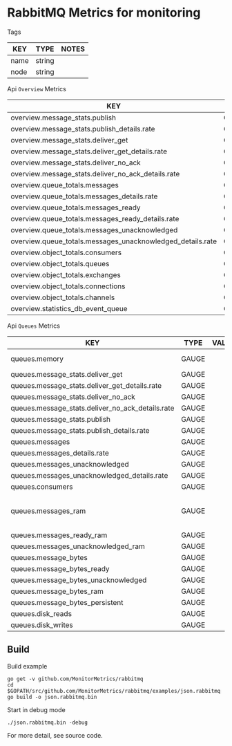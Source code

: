 # RabbitMQ Metrics for monitoring

Tags

| KEY | TYPE | NOTES |
|-----|------|-------|
| name | string | 
| node | string | 


Api `Overview` Metrics

| KEY | TYPE | VALUE | NOTES |
|-----|------|-------|-------|
| overview.message_stats.publish | GAUGE | 
| overview.message_stats.publish_details.rate | GAUGE | 
| overview.message_stats.deliver_get | GAUGE | 
| overview.message_stats.deliver_get_details.rate | GAUGE | 
| overview.message_stats.deliver_no_ack | GAUGE | 
| overview.message_stats.deliver_no_ack_details.rate | GAUGE | 
| overview.queue_totals.messages | GAUGE | 
| overview.queue_totals.messages_details.rate | GAUGE | 
| overview.queue_totals.messages_ready | GAUGE | 
| overview.queue_totals.messages_ready_details.rate | GAUGE | 
| overview.queue_totals.messages_unacknowledged | GAUGE | 
| overview.queue_totals.messages_unacknowledged_details.rate | GAUGE | 
| overview.object_totals.consumers | GAUGE | 
| overview.object_totals.queues | GAUGE | 
| overview.object_totals.exchanges | GAUGE | 
| overview.object_totals.connections | GAUGE | 
| overview.object_totals.channels | GAUGE | 
| overview.statistics_db_event_queue | GAUGE | 



Api `Queues` Metrics

| KEY | TYPE | VALUE | NOTES |
|-----|------|-------|-------|
| queues.memory | GAUGE |  | total in bytes? |
| queues.message_stats.deliver_get | GAUGE | 
| queues.message_stats.deliver_get_details.rate | GAUGE | 
| queues.message_stats.deliver_no_ack | GAUGE | 
| queues.message_stats.deliver_no_ack_details.rate | GAUGE | 
| queues.message_stats.publish | GAUGE | 
| queues.message_stats.publish_details.rate | GAUGE | 
| queues.messages | GAUGE | 
| queues.messages_details.rate | GAUGE | 
| queues.messages_unacknowledged | GAUGE | 
| queues.messages_unacknowledged_details.rate | GAUGE | 
| queues.consumers | GAUGE | 
| queues.messages_ram | GAUGE |   | how much messages in RAW? |
| queues.messages_ready_ram | GAUGE | 
| queues.messages_unacknowledged_ram | GAUGE | 
| queues.message_bytes | GAUGE | 
| queues.message_bytes_ready | GAUGE | 
| queues.message_bytes_unacknowledged | GAUGE | 
| queues.message_bytes_ram | GAUGE | 
| queues.message_bytes_persistent | GAUGE | 
| queues.disk_reads | GAUGE | 
| queues.disk_writes | GAUGE | 

		 

## Build 


Build example

    go get -v github.com/MonitorMetrics/rabbitmq
    cd $GOPATH/src/github.com/MonitorMetrics/rabbitmq/examples/json.rabbitmq
    go build -o json.rabbitmq.bin


Start in debug mode

    ./json.rabbitmq.bin -debug 
   

For more detail, see source code.
